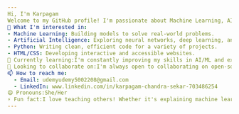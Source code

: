 ```yaml
---
Hi, I'm Karpagam 
Welcome to my GitHub profile! I'm passionate about Machine Learning, AI, and Python. I enjoy exploring new technologies, solving problems, and contributing to the open-source community.
👀 What I'm interested in:
- Machine Learning: Building models to solve real-world problems.
- Artificial Intelligence: Exploring neural networks, deep learning, and more.
- Python: Writing clean, efficient code for a variety of projects.
- HTML/CSS: Developing interactive and accessible websites.
🌱 Currently learning:I'm constantly improving my skills in AI/ML and exploring new tools and libraries in Python. I'm also diving deeper into front-end development with HTML, CSS, and JavaScript to broaden my skillset.
💞️ Looking to collaborate on:I'm always open to collaborating on open-source projects, especially in the fields of AI, machine learning, and Python development. If you're working on a project or idea, feel free to reach out!
📫 How to reach me: 
  - Email: udemyudemy5002208@gmail.com
  - LinkedIn: www.linkedin.com/in/karpagam-chandra-sekar-703486254
😄 Pronouns:She/Her
⚡ Fun fact:I love teaching others! Whether it's explaining machine learning concepts or helping others with code, I find joy in sharing knowledge and learning from others.
---
```

